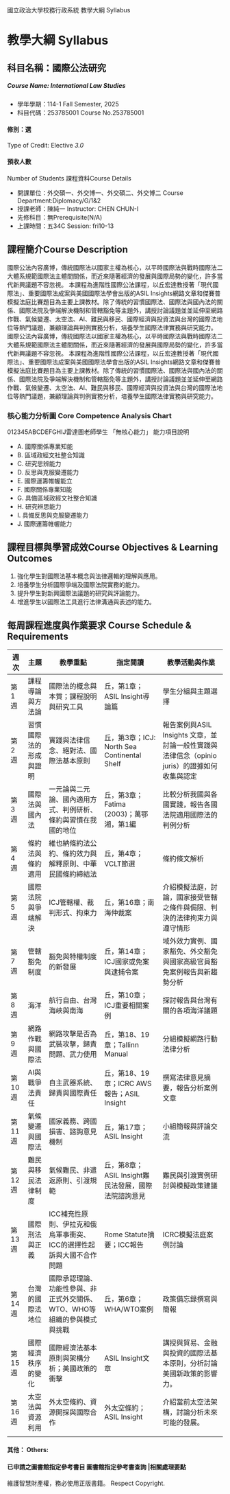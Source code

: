 國立政治大學校務行政系統 教學大綱 Syllabus
# 教學大綱 Syllabus
##  科目名稱：國際公法研究
#####  Course Name: International Law Studies
  * 學年學期：114-1 Fall Semester, 2025 
  * 科目代碼：253785001 Course No.253785001
#### 修別：選
Type of Credit: Elective 
_3.0_
#### 預收人數
Number of Students
課程資料Course Details
  * 開課單位：外交碩一、外交博一、外交碩二、外交博二 Course Department:Diplomacy/G/1&2 
  * 授課老師：陳純一 Instructor: CHEN CHUN-I 
  * 先修科目：無Prerequisite(N/A)
  * 上課時間：五34C Session: fri10-13 
##  課程簡介Course Description
國際公法內容廣博，傳統國際法以國家主權為核心，以平時國際法與戰時國際法二大體系規範國際法主體間關係，而近來隨著經濟的發展與國際局勢的變化，許多當代新興議題不容忽視。
本課程為進階性國際公法課程，以丘宏達教授著「現代國際法」、重要國際法成案與美國國際法學會出版的ASIL Insights網路文章和傑賽普模擬法庭比賽題目為主要上課教材。除了傳統的習慣國際法、國際法與國內法的關係、國際法院及爭端解決機制和管轄豁免等主題外，講授討論議題並並延伸至網路作戰、氣候變遷、太空法、AI、難民與移民、國際經濟與投資法與台灣的國際法地位等熱門議題，兼顧理論與判例實務分析，培養學生國際法律實務與研究能力。
國際公法內容廣博，傳統國際法以國家主權為核心，以平時國際法與戰時國際法二大體系規範國際法主體間關係，而近來隨著經濟的發展與國際局勢的變化，許多當代新興議題不容忽視。
本課程為進階性國際公法課程，以丘宏達教授著「現代國際法」、重要國際法成案與美國國際法學會出版的ASIL Insights網路文章和傑賽普模擬法庭比賽題目為主要上課教材。除了傳統的習慣國際法、國際法與國內法的關係、國際法院及爭端解決機制和管轄豁免等主題外，講授討論議題並並延伸至網路作戰、氣候變遷、太空法、AI、難民與移民、國際經濟與投資法與台灣的國際法地位等熱門議題，兼顧理論與判例實務分析，培養學生國際法律實務與研究能力。
###  核心能力分析圖 Core Competence Analysis Chart
012345ABCDEFGHIJ雷達圖老師學生
「無核心能力」 
能力項目說明
  * A. 國際關係專業知能
  * B. 區域政經文社整合知識
  * C. 研究思辨能力
  * D. 反思與克服變遷能力
  * E. 國際運籌帷幄能立
  * F. 國際關係專業知能
  * G. 具備區域政經文社整合知識
  * H. 研究辨思能力
  * I. 具備反思與克服變遷能力
  * J. 國際運籌帷幄能力
##  課程目標與學習成效Course Objectives & Learning Outcomes 
  1. 強化學生對國際法基本概念與法律邏輯的理解與應用。
  2. 培養學生分析國際爭端及國際法院實務的能力。
  3. 提升學生對新興國際法議題的研究與評論能力。
  4. 增進學生以國際法工具進行法律溝通與表述的能力。
##  每周課程進度與作業要求 Course Schedule & Requirements
|  週次 |  主題 |  教學重點 |  指定閱讀 |  教學活動與作業  
---|---|---|---|---  
第1週 |  課程導論與方法論 |  國際法的概念與本質；課程說明與研究工具 |  丘，第1章；ASIL Insight導論篇 |  學生分組與主題選擇  
第2週 |  習慣國際法的形成與證明 |  實踐與法律信念、絕對法、國際法基本原則 |  丘，第3章；ICJ: North Sea Continental Shelf |  報告案例與ASIL Insights 文章，並討論一般性實踐與法律信念（opinio juris）的證據如何收集與認定  
第3週 |  國際法與國內法 |  一元論與二元論、國內適用方式、判例研析、條約與習慣在我國的地位 |  丘，第3章；Fatima (2003)；萬鄂湘，第1編 |  比較分析我國與各國實踐，報告各國法院適用國際法的判例分析  
第4週 |  條約法與條約適用 |  維也納條約法公約、條約效力與解釋原則、中華民國條約締結法 |  丘，第4章；VCLT節選 |  條約條文解析  
第5週 |  國際法院與爭端解決 |  ICJ管轄權、裁判形式、拘束力 |  丘，第16章；南海仲裁案 |  介紹模擬法庭，討論，國家接受管轄之條件與侷限、判決的法律拘束力與遵守情形  
第7週 |  管轄豁免制度 |  豁免與特權制度的新發展 |  丘，第14章；ICJ國家或免案與逮捕令案 |  域外效力實例、國家豁免、外交豁免與國家高級官員豁免案例報告與新趨勢分析  
第8週 |  海洋 |  航行自由、台灣海峽與南海 |  丘，第10章；ICJ重要相關案例 |  探討報告與台灣有關的各項海洋議題  
第9週 |  網路作戰與國際法 |  網路攻擊是否為武裝攻擊，歸責問題、武力使用 |  丘，第18、19章；Tallinn Manual  |  分組模擬網路行動法律分析  
第10週 |  AI與戰爭法責任 |  自主武器系統、歸責與國際責任 |  丘，第18、19章；ICRC AWS報告；ASIL Insight |  撰寫法律意見摘要，報告分析案例文章  
第11週 |  氣候變遷與國際法 |  國家義務、跨國損害、諮詢意見機制 |  丘，第17章； ASIL Insight |  小組簡報與評論交流  
第12週 |  難民與移民法律制度 |  氣候難民、非遣返原則、引渡規範 |  丘，第8章；ASIL Insight難民法發展，國際法院諮詢意見 |  難民與引渡實例研討與模擬政策建議  
第13週 |  國際刑法與正義 |  ICC補充性原則、伊拉克和俄烏軍事衝突、ICC的選擇性起訴與大國不合作問題 |  Rome Statute摘要；ICC報告 |  ICRC模擬法庭案例討論  
第14週 |  台灣的國際法地位 |  國際承認理論、功能性參與、非正式外交關係、WTO、WHO等組織的參與模式與挑戰 |  丘，第6章；WHA/WTO案例 |  政策備忘錄撰寫與簡報  
第15週 |  國際經濟秩序的變化 |  國際經濟法基本原則與架構分析；美國政策的衝擊 |  ASIL Insight文章 |  講授與貿易、金融與投資的國際法基本原則，分析討論美國新政策的影響力。  
第16週 |  太空法與資源利用 |  外太空條約、資源開採與國際合作 |  外太空條約； ASIL Insight |  介紹當前太空法架構，討論分析未來可能的發展。  
|  |  |  |  |   
####  其他： Others:
####  已申請之圖書館指定參考書目  圖書館指定參考書查詢 |相關處理要點
維護智慧財產權，務必使用正版書籍。 Respect Copyright.